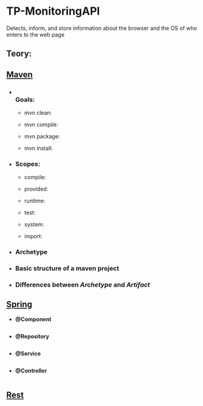 # TP-MonitoringAPI
Detects, inform, and store information about the browser and the OS of who enters to the web page

## Teory:

## [Maven](https://maven.apache.org/what-is-maven.html)

 * ### <br>Goals: <br>


    * mvn clean:
    
    * mvn compile:
    
    * mvn package:
    
    * mvn install:


    

 * ### Scopes: 
 
  
    * compile:
     
    * provided:
    
    * runtime:
    
    * test:
    
    * system:
    
    * import:
    

    

 * ### Archetype





 * ### Basic structure of a maven project






 * ### Differences between *Archetype* and *Artifact*




  
## [Spring](https://spring.io/)

  * **@Component**
  ```
  ```
  * **@Repository**
  ```
  ```
  * **@Service**
  ```
  ```
  * **@Controller**
  ```
  ```
  
## [Rest](https://en.wikipedia.org/wiki/Representational_state_transfer)

